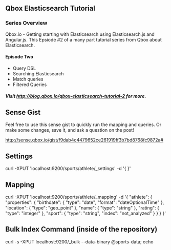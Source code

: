 ## Qbox Elasticsearch Tutorial 

### Series Overview
Qbox.io - Getting starting with Elasticsearch using Elasticsearch.js and
Angular.js. This Epsiode #2 of a many part tutorial series from Qbox
about Elasticsearch.  

#### Episode Two 
* Query DSL
* Searching Elasticsearch 
* Match queries
* Filtered Queries

##### Visit http://blog.qbox.io/qbox-elasticsearch-tutorial-2 for more.

## Sense Gist
Feel free to use this sense gist to quickly run the mapping and queries.
Or make some changes, save it, and ask a question on the post!

http://sense.qbox.io/gist/f9dab4c4479652ce261919ff3b7bd8768fc9872a#

## Settings
curl -XPUT 'localhost:9200/sports/athlete/_settings' -d '{
}'

## Mapping
curl -XPUT 'localhost:9200/sports/athlete/_mapping' -d '{
  "athlete": {
    "properties": {
      "birthdate": {
        "type": "date",
          "format": "dateOptionalTime"
      },
      "location": {
        "type": "geo_point"
      },
      "name": {
        "type": "string"
      },
      "rating": {
        "type": "integer"
      },
      "sport": {
        "type": "string",
        "index": "not_analyzed"
      }
    }
  }
}'


## Bulk Index Command (inside of the repository)
curl -s -XPUT localhost:9200/_bulk --data-binary @sports-data; echo
